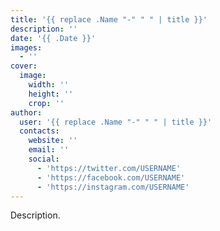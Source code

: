 ```yaml
---
title: '{{ replace .Name "-" " " | title }}'
description: ''
date: '{{ .Date }}'
images:
  - ''
cover:
  image:
    width: ''
    height: ''
    crop: ''
author:
  user: '{{ replace .Name "-" " " | title }}'
  contacts:
    website: ''
    email: ''
    social:
      - 'https://twitter.com/USERNAME'
      - 'https://facebook.com/USERNAME'
      - 'https://instagram.com/USERNAME'
---
```


Description.
